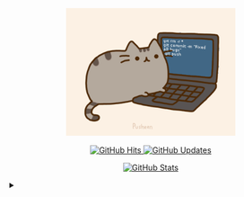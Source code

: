 <p align="center">
<a href="https://github.com/paradoxsupreme/paradoxsupreme/tree/master/assets">
    <img width="60%" src="https://github.com/paradoxsupreme/paradoxsupreme/blob/master/assets/IkdLIvu.gif">
</a>
</p>
<p align="center">
    <a href="https://github.com/paradoxsupreme" target="_blank">
        <img alt="GitHub Hits" src="https://badges.pufler.dev/visits/paradoxsupreme/paradoxsupreme?style=flat-square&label=Visits&color=success&logo=GitHub&logoColor=white&labelColor=373e4d"/>
    </a>
    <a href="https://github.com/paradoxsupreme/paradoxsupreme" target="_blank">
        <img alt="GitHub Updates" src="https://img.shields.io/github/last-commit/paradoxsupreme/paradoxsupreme?style=flat-square&label=Updated&labelColor=373e4d&color=44cc11"/>
    </a>
</p>

<p align="center">
<a href="#">
    <img alt="GitHub Stats" src="https://github-readme-stats.vercel.app/api?username=paradoxsupreme&show_icons=true&hide_border=true&icon_color=cf8ef4&title_color=63c5ea&text_color=fa74b2&count_private=true"/>
</a>
</p>

<details>
<summary></summary>
<p align="center">
<a href="#">
    <img alt="Top Language" src="https://github-readme-stats.vercel.app/api/top-langs/?username=paradoxsupreme&hide=html,&hide_border=true&title_color=63c5ea&text_color=fa74b2&langs_count=10"/>
</a>
</p>
</details>

